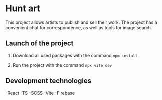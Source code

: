 # Hunt art

This project allows artists to publish and sell their work.
The project has a convenient chat for correspondence, as well as tools for image search.

## Launch of the project

1. Download all used packages with the command `npm install`

2. Run the project with the command `npx vite dev`

## Development technologies

-React
-TS
-SCSS
-Vite
-Firebase
